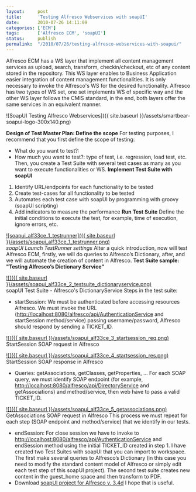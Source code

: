 ```yaml
---
layout:     post
title:      'Testing Alfresco Webservices with soapUI'
date:       2010-07-26 14:11:09
categories: ['ECM']
tags:       ['Alfresco ECM', 'soapUI']
status:     publish 
permalink:  "/2010/07/26/testing-alfresco-webservices-with-soapui/"
---
```

Alfresco ECM has a WS layer that implement all content management services as upload, search, transform, checkin/checkout, etc of any content stored in the repository.
This WS layer enables to Business Application easier integration of content management functionalities. It is only necessary to invoke the Alfresco's WS for the desired functionality. Alfresco has two types of WS set, one set implements WS of specific way and the other WS layer follows the CMIS standard, in the end, both layers offer the same services in an equivalent manner.  

![SoapUI Testing Alfresco Webservices]({{ site.baseurl }}/assets/smartbear-soapui-logo-300x140.png)

<!-- more -->
 **Design of Test Master Plan: Define the scope**
For testing purposes, I recommend that you first define the scope of testing:
  * What do you want to test?:
  * How much you want to test?: type of test, i.e. regression, load test, etc.
Then, you create a Test Suite with several test cases as many as you want to execute functionalities or WS.
 **Implement Test Suite with soapUI**
  1. Identify URL/endpoints for each functionality to be tested
  2. Create test-cases for all functionality to be tested
  3. Automates each test case with soapUI by programming with groovy (soapUI scripting)
  4. Add indicators to measure the performance
 **Run Test Suite**
Define the initial conditions to execute the test, for example, time of execution, ignore errors, etc.

[![soapui_alf33ce_1_testrunner]({{ site.baseurl }}/assets/soapui_alf33ce_1_testrunner.png)](http://holisticsecurity.wordpress.com/2010/07/26/testing-alfresco-webservices-with-soapui/soapui_alf33ce_1_testrunner/)  
 _soapUI Launch TestRunner settings_
Alter a quick introduction, now will test Alfresco ECM, firstly, we will do queries to Alfresco’s Dictionary, after, and we will automate the creation of content in Alfresco.
 **Test Suite sample: "Testing Alfresco’s Dictionary Service"**

[![]({{ site.baseurl }}/assets/soapui_alf33ce_2_testsuite_dictionaryservice.png)](http://holisticsecurity.files.wordpress.com/2010/07/soapui_alf33ce_2_testsuite_dictionaryservice.png)  
soapUI Test Suite - Alfresco's DictionaryService
Steps in the test suite:
  * startSession:
We must be authenticated before accessing resources Alfresco. We must invoke the URL (<http://localhost:8080/alfresco/api/AuthenticationService> and startSession method/service) passing username/password, Alfresco should respond by sending a TICKET_ID.

[![]({{ site.baseurl }}/assets/soapui_alf33ce_3_startsession_req.png)](http://holisticsecurity.files.wordpress.com/2010/07/soapui_alf33ce_3_startsession_req.png)  
StartSession SOAP request in Alfresco

[![]({{ site.baseurl }}/assets/soapui_alf33ce_4_startsession_res.png)](http://holisticsecurity.files.wordpress.com/2010/07/soapui_alf33ce_4_startsession_res.png)  
StartSession SOAP response in Alfresco
  * Queries: getAssociations, getClasses, getProperties, …
For each SOAP query, we must identify SOAP endpoint (for example, <http://localhost:8080/alfresco/api/DirectoryService> and getAssociations) and method/service, then web have to pass a valid TICKET_ID.

[![]({{ site.baseurl }}/assets/soapui_alf33ce_5_getassociations.png)](http://holisticsecurity.files.wordpress.com/2010/07/soapui_alf33ce_5_getassociations.png)  
GetAssociations SOAP request in Alfresco
This process we must repeat for each step (SOAP endpoint and method/service) that we identify in our tests.
  * endSession:
For close session we have to invoke to <http://localhost:8080/alfresco/api/AuthenticationService> and endSession method using the initial TICKET_ID created in step 1.
I have created two Test Suites with soapUI that you can import to workspace.
The first make several queries to Alfresco’s Dictionary (in this case you need to modify the standard content model of Alfresco or simply edit each test step of this soapUI project). The second test suite creates new content in the guest_home space and then transform to PDF.
  * Download [soapUI project for Alfresco v. 3.4d](https://dl.dropboxusercontent.com/u/2961879/blog20111203_alf34_ws_rest_testing/alf34dce_ws_rest_soapui_prj.zip)
I hope that is useful.
